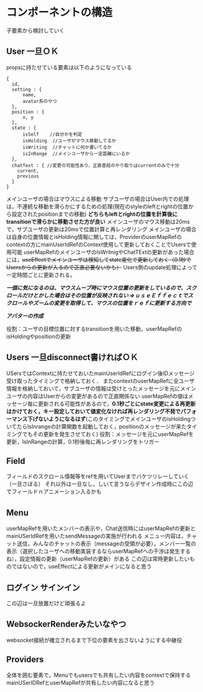 # コンポーネントの構造
子要素から検討していく
## User 一旦ＯＫ
propsに持たせている要素は以下のようになっている
```
{
  id,
  setting : {
      name,
      avatar系のやつ
  },
  position : {
      x, y
  },
  state : {
      isSelf    //自分かを判定
      isHolding  //ユーザがマウス移動してるか
      isWriting  //チャットに何か書いてるか
      isInRange  //メインユーザから一定距離にいるか
  },
  chatText : { //変更の可能性あり，正直普段のやり取りはcurrentのみで十分
    current,
    previous
  }
}
```
メインユーザの場合はマウスによる移動
サブユーザの場合はUser内での処理は，不連続な移動を滑らかにするための処理(現在のstyleのleftとrightの位置から設定されたpositionまでの移動)
**どちらもleftとrightの位置を計算後にtransitionで滑らかに移動させた方が良い**
メインユーザのマウス移動は20msで，サブユーザの更新は20msで位置計算と再レンダリング
メインユーザの場合は自身の位置情報とisHolding情報に関しては，ProviderのuserMapRefのcontextの方にmainUserIdRefのContext使用して更新しておくことでUsersで使用可能
userMapRefのメインユーザのIsWritnigやChatTExtの更新があった場合には，~~useEffectでメインユーザは検知してstate変化で更新しておく（0.1秒でUsersからの更新が入るので正直必要ないかも）~~
Users側のupdate処理によって一定時間ごとに更新される。

***一個に気になるのは、マウスムーブ時にマウス位置の更新をしているので、スクロールだけとかした場合はその位置が反映されない
⇒ｕｓｅＥｆｆｅｃｔでスクロールやズームの変更を取得して、マウスの位置をｒｅｆに更新する方向で***

***アバターの作成***

役割：ユーザの目標位置に対するtransitionを用いた移動，userMapRefのisHoldingやpositionの更新

## Users 一旦disconnect書ければＯＫ
USersではContextに持たせておいたmainUserIdRefにログイン後IDメッセージ受け取ったタイミングで格納しておく．
またcontextのuserMapRefに全ユーザ情報を格納しておいて，サブユーザの情報は受けとったメッセージを元にメインユーザの内容はUserからの変更があるので正直関係ない
userMapRefの値はメッセージ毎に更新される可能性があるので，**0.1秒ごとにstate変更による再更新はかけておく，キー設定しておいて値変化なければ再レンダリング不発でパフォーマンス下げないようになるはず**(このタイミングでメインユーザのisHoldingついてたらIsInrangeの計算関数を起動しておく，positionのメッセージが来たタイミングでもその更新を発生させておく)
役割：メッセージを元にuserMapRefを更新，IsInRangeの計算，0.1秒後毎に再レンダリングをトリガー

## Field
フィールドのスクロール情報等をrefを用いてUserまでバケツリレーしていく（一旦さぼる）
それ以外は一旦なし，しいて言うならデザイン作成時にこの辺でフィールドｎアニメーション入るかも

## Menu　
userMapRefを用いたメンバーの表示や，Chat送信時にはuserMapRefの更新とmainUSerIdRefを用いたsendMessageの実施が行われる
メニュー内容は，チャット送信，みんなのチャットの表示（messageの受領が必要），メンバー一覧の表示（選択したユーザへの移動実装するならuserMapRefへの干渉は発生するね），設定情報の更新（userMapRefの更新）がある
この辺は常時更新したいものではないので，useEffectによる更新がメインになると思う

## ログイン サインイン
この辺は一旦放置だけど頑張るよ

## WebsockerRenderみたいなやつ
websocket接続が確立されるまで下位の要素を出さないようにする中継役

## Providers
全体を囲む要素で，Menuでもusersでも共有したい内容をcontextで保持する
mainUSerIDRefとuserMapRefが共有したい内容になると思う


